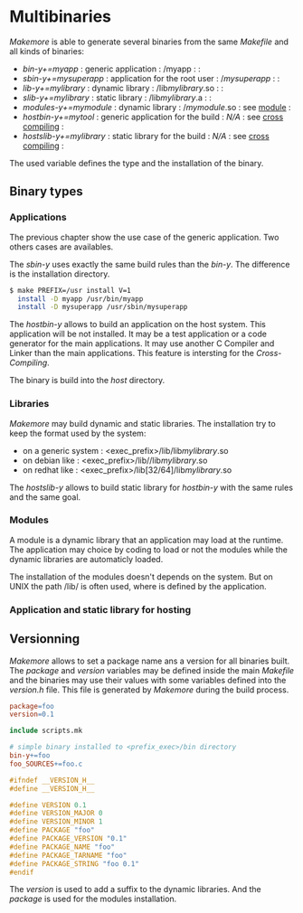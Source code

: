 # Multibinaries
*Makemore* is able to generate several binaries from the same *Makefile* and all kinds of binaries:

 * *bin-y+=myapp* : generic application : <bindir>/myapp : :
 * *sbin-y+=mysuperapp* : application for the root user : <sbindir>/*mysuperapp* : :
 * *lib-y+=mylibrary* : dynamic library : <libdir><extension>/lib*mylibrary*.so<version> : :
 * *slib-y+=mylibrary* : static library : <libdir><extension>/lib*mylibrary*.a : :
 * *modules-y+=mymodule* : dynamic library : <pkglibdir>/*mymodule*.so : see [module](../04_module/README.md) :
 * *hostbin-y+=mytool* : generic application for the build : *N/A* : see [cross compiling](../05_crosscompiling/README.md) :
 * *hostslib-y+=mylibrary* : static library for the build : *N/A* : see [cross compiling](../05_crosscompiling/README.md) :

The used variable defines the type and the installation of the binary.

## Binary types
### Applications
The previous chapter show the use case of the generic application. Two others cases are availables.

The *sbin-y* uses exactly the same build rules than the *bin-y*. The difference is the installation directory.

```bash
$ make PREFIX=/usr install V=1
  install -D myapp /usr/bin/myapp
  install -D mysuperapp /usr/sbin/mysuperapp
```

The *hostbin-y* allows to build an application on the host system. This application will be not installed. It may be a test application or a code generator for the main applications.
It may use another C Compiler and Linker than the main applications. This feature is intersting for the *Cross-Compiling*.

The binary is build into the *host* directory.

### Libraries
*Makemore* may build dynamic and static libraries. The installation try to keep the format used by the system:

 * on a generic system : <exec\_prefix>/lib/lib*mylibrary*.so
 * on debian like : <exec\_prefix>/lib/<arch>/lib*mylibrary*.so
 * on redhat like : <exec\_prefix>/lib[32/64]/lib*mylibrary*.so

The *hostslib-y* allows to build static library for *hostbin-y* with the same rules and the same goal.

### Modules
A module is a dynamic library that an application may load at the runtime. The application may choice by coding to load or not the modules while the dynamic libraries are automaticly loaded.

The installation of the modules doesn't depends on the system. But on UNIX the path <prefix>/lib/<project> is often used, where <project> is defined by the application.

### Application and static library for hosting

## Versionning
*Makemore* allows to set a package name ans a version for all binaries built. The *package* and *version* variables may be defined inside the main *Makefile* and the binaries may use their values with some variables defined into the *version.h* file. This file is generated by *Makemore* during the build process.

```Makefile
package=foo
version=0.1

include scripts.mk

# simple binary installed to <prefix_exec>/bin directory
bin-y+=foo
foo_SOURCES+=foo.c
```

```C
#ifndef __VERSION_H__
#define __VERSION_H__

#define VERSION 0.1
#define VERSION_MAJOR 0
#define VERSION_MINOR 1
#define PACKAGE "foo"
#define PACKAGE_VERSION "0.1"
#define PACKAGE_NAME "foo"
#define PACKAGE_TARNAME "foo"
#define PACKAGE_STRING "foo 0.1"
#endif
```

The *version* is used to add a suffix to the dynamic libraries. And the *package* is used for the modules installation.
